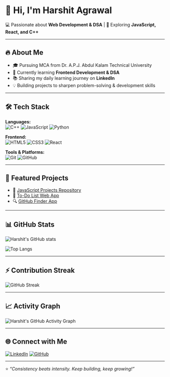 # 👋 Hi, I'm Harshit Agrawal  


💻 Passionate about **Web Development & DSA** | 🚀 Exploring **JavaScript, React, and C++**  

---

## 🔥 About Me
- 🎓 Pursuing MCA from Dr. A.P.J. Abdul Kalam Technical University  
- 🌱 Currently learning **Frontend Development & DSA**  
- 📚 Sharing my daily learning journey on **LinkedIn**  
- 💡 Building projects to sharpen problem-solving & development skills  

---

## 🛠️ Tech Stack
**Languages:**  
![C++](https://img.shields.io/badge/C++-00599C?style=flat&logo=c%2B%2B&logoColor=white)  ![JavaScript](https://img.shields.io/badge/JavaScript-F7DF1E?style=flat&logo=javascript&logoColor=black)  ![Python](https://img.shields.io/badge/Python-3776AB?style=flat&logo=python&logoColor=white)  

**Frontend:**  
![HTML5](https://img.shields.io/badge/HTML5-E34F26?style=flat&logo=html5&logoColor=white)  ![CSS3](https://img.shields.io/badge/CSS3-1572B6?style=flat&logo=css3&logoColor=white)  ![React](https://img.shields.io/badge/React-20232A?style=flat&logo=react&logoColor=61DAFB)  

**Tools & Platforms:**  
![Git](https://img.shields.io/badge/Git-F05032?style=flat&logo=git&logoColor=white)  ![GitHub](https://img.shields.io/badge/GitHub-181717?style=flat&logo=github&logoColor=white)  

---

## 📌 Featured Projects
- 🎯 [JavaScript Projects Repository](https://github.com/harshit-WebDeveloper/Javascript-Projects)  
- 📝 [To-Do List Web App](https://github.com/harshit-WebDeveloper/javascript-todo-app) 
- 🔍 [GitHub Finder App](https://github.com/harshit-WebDeveloper/Github-User-Finder)  

---

## 📊 GitHub Stats
![Harshit's GitHub stats](https://github-readme-stats.vercel.app/api?username=harshit-WebDeveloper&show_icons=true&theme=tokyonight)  

![Top Langs](https://github-readme-stats.vercel.app/api/top-langs/?username=harshit-WebDeveloper&layout=compact&theme=tokyonight)  

---

## ⚡ Contribution Streak
![GitHub Streak](https://github-readme-streak-stats.herokuapp.com/?user=harshit-WebDeveloper&theme=tokyonight)  

---

## 📈 Activity Graph
![Harshit's GitHub Activity Graph](https://github-readme-activity-graph.vercel.app/graph?username=harshit-WebDeveloper&theme=tokyo-night)  

---

## 🌐 Connect with Me
[![LinkedIn](https://img.shields.io/badge/LinkedIn-blue?style=flat&logo=linkedin)](https://www.linkedin.com/in/harshit-webdeveloper/)  [![GitHub](https://img.shields.io/badge/GitHub-black?style=flat&logo=github)](https://github.com/harshit-WebDeveloper)  

---

⭐️ *“Consistency beats intensity. Keep building, keep growing!”*
